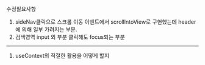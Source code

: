 수정필요사항

1. sideNav클릭으로 스크롤 이동 이벤트에서 scrollIntoView로
   구현했는데 header에 의해 일부 가려지는 부분.
2. 검색영역 input 외 부분 클릭해도 focus되는 부분

---

1. useContext의 적절한 활용을 어떻게 할지
